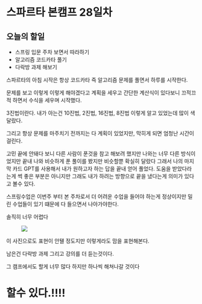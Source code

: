 # 스파르타 본캠프 28일차

## 오늘의 할일 

 - 스프링 입문 주차 보면서 따라하기
 - 알고리즘 코드카타 풀기 
 - 다락방 과제 해보기

스파르타의 아침 시작은 항상 코드카타 즉 알고리즘 문제를 풀면서 하루를 시작한다. 

문제를 보고 이렇게 이렇게 해야겠다고 계획을 세우고 간단한 계산식이 있다보니 끄적끄적 하면서 
수식을 세우며 시작했다.

3진법이란다. 내가 아는건 10진법, 2진법, 16진법, 8진법 이렇게 알고 있었는데 많이 색달랐다. 

그리고 항상 문제를 마주치기 전까지는 다 계획이 있었지만, 막히게 되면 엄청난 시간이 걸린다. 

고민 끝에 안돼다 보니 다른 사람이 푼것을 참고 해보려 했지만 나와는 너무 다른 방식이었지만 끝내
나와 비슷하게 푼 풀이를 봤지만 비슷할뿐 확실히 달랐다 그래서 나의 마지막 카드 GPT를 사용해서 
내가 원하고자 하는 답을 끝내 얻어 풀었다. 도움을 받았다라는게 썩 좋은 부분은 아니지만 그래도 
내가 하려는 방향으로 끝을 냈다는게 의미가 있다고 볼수 있다. 

스프링수업은 이번주 부터 본 주차로서 더 어려운 수업을 들어야 하는게 정상이지만 밀린 수업들이 있기 떄문에 
다 들으면서 나아가야한다. 

솔직히 너무 어렵다

<figure>
    <img src="https://encrypted-tbn0.gstatic.com/images?q=tbn:ANd9GcSfAJm-ku1w8ia0HqTHGXvzby2hIq0vE0Wegg&s">
</figure>

이 사진으로도 표현이 안됄 정도지만 이렇게라도 맘을 표현해본다. 

남은건 다락방 과제 그리고 강의를 더 듣는것이다.

그 캠프에서도 할게 너무 많다 하지만 하나씩 해쳐나갈 것이다 

# 할수 있다.!!!!